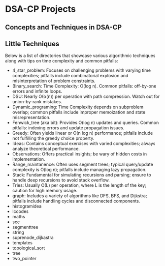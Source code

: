 # DSA-CP Projects

## Concepts and Techniques in DSA-CP

## Little Techniques

Below is a list of directories that showcase various algorithmic techniques along with tips on time complexity and common pitfalls:

- 4_star_problem: Focuses on challenging problems with varying time complexities; pitfalls include combinatorial explosion and misinterpretation of problem constraints.
- Binary_search: Time Complexity: O(log n). Common pitfalls: off-by-one errors and infinite loops.
- DSU: Nearly O(α(n)) per operation with path compression. Watch out for union-by-rank mistakes.
- Dynamic_programing: Time Complexity depends on subproblem overlap; common pitfalls include improper memoization and state misrepresentation.
- Fenwick_tree (aka bit): Provides O(log n) updates and queries. Common pitfalls: indexing errors and update propagation issues.
- Greedy: Often yields linear or O(n log n) performance; pitfalls include not fulfilling the greedy choice property.
- Ideas: Contains conceptual exercises with varied complexities; always analyze theoretical performance.
- Observations: Offers practical insights; be wary of hidden costs in implementation.
- Range_maintanence: Often uses segment trees; typical query/update complexity is O(log n); pitfalls include managing lazy propagation.
- Stack: Fundamental for simulating recursions and parsing; ensure to handle deep recursions to avoid stack overflow.
- Tries: Usually O(L) per operation, where L is the length of the key; caution for high memory usage.
- graph: Includes a variety of algorithms like DFS, BFS, and Dijkstra; pitfalls include handling cycles and disconnected components.
- histogramidea
- lccodes
- maths
- scc
- segmenttree
- string
- suprenode_dijkastra
- templates
- topological_sort
- tree
- two_pointer
